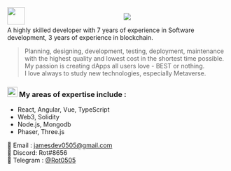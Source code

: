 <img src="https://media.giphy.com/media/hvRJCLFzcasrR4ia7z/giphy.gif" height="40px" align="left">
<p align="center">
  <a href="https://github.com/metapirate0311">
    <img src="https://readme-typing-svg.herokuapp.com/?lines=A%20Blockchain%20developer;3%20years%20of%20experience;Always%20learning%20new%20tech&font=Pacifico&center=true&width=750&height=120&color=58a6ff&vCenter=true&size=45%22"></a>
</p>

A highly skilled developer with 7 years of experience in Software development, 3 years of experience in blockchain.

> Planning, designing, development, testing, deployment, maintenance with the highest quality and lowest cost in the shortest time possible. My passion is creating dApps all users love - BEST or nothing. <br/>
> I love always to study new technologies, especially Metaverse.

### <img src="https://user-images.githubusercontent.com/86523551/148903048-c6cefbc7-05f3-42a5-b189-e9e80bb21a65.png" width="23px"> My areas of expertise include : 

- React, Angular, Vue, TypeScript
- Web3, Solidity
- Node.js, Mongodb
- Phaser, Three.js
<!-- 
- Unity, Unreal Engine, Phaser, PlayCanavs, Babylon, Cocos 
- Web3, Nethereum, Solnet, ChainSafe
-->

📝 Email : jamesdev0505@gmail.com<br/>
💬 Discord: Rot#8656<br/>
💬 Telegram : [@Rot0505](https://t.me/Rot0505)<br/>

<!--
<p align="left">
  <a href="https://github.com/darkhorse03111">
    <img src="https://github-readme-stats.vercel.app/api?username=Darkhorse03111&show_icons=true&theme=radical" width="50%"/>
  </a>
  <a href="https://github.com/darkhorse03111">
    <img src="https://github-readme-stats.vercel.app/api/top-langs/?username=Darkhorse03111&layout=compact&show_icons=true&theme=radical" width="40%"/>
  </a>
</p> -->
<!-- [![Prasant's GitHub stats](https://github-readme-stats.vercel.app/api?username=Darkhorse03111&show_icons=true&theme=radical)](https://github.com/Darkhorse03111) &nbsp;
[![Prasant's GitHub stats](https://github-readme-stats.vercel.app/api/top-langs/?username=Darkhorse03111&layout=compact&show_icons=true&theme=radical)](https://github.com/Darkhorse03111) -->
